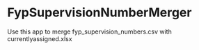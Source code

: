# FypSupervisionNumberMerger

Use this app to merge fyp_supervision_numbers.csv with currentlyassigned.xlsx

